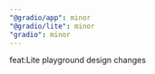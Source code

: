 ```yaml
---
"@gradio/app": minor
"@gradio/lite": minor
"gradio": minor
---
```


feat:Lite playground design changes 
